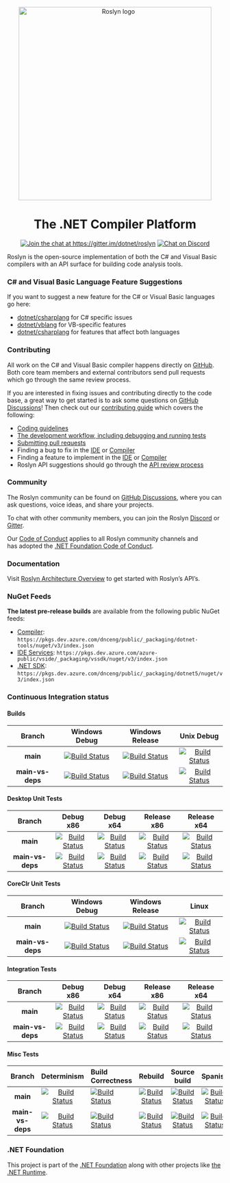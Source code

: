 <p align="center">
<img width="450" src="https://user-images.githubusercontent.com/46729679/109719841-17b7dd00-7b5e-11eb-8f5e-87eb2d4d1be9.png" alt="Roslyn logo">
</p>

<h1 align="center">The .NET Compiler Platform</h1>

<p align="center"><a href="https://gitter.im/dotnet/roslyn?utm_source=badge&amp;utm_medium=badge&amp;utm_campaign=pr-badge&amp;utm_content=badge" rel="nofollow"><img            src="https://camo.githubusercontent.com/5dbac0213da25c445bd11f168587c11a200ba153ef3014e8408e462e410169b3/68747470733a2f2f6261646765732e6769747465722e696d2f4a6f696e253230436861742e737667" alt="Join the chat at https://gitter.im/dotnet/roslyn" data-canonical-src="https://badges.gitter.im/Join%20Chat.svg" style="max-width:100%;"></a> <a href="http://aka.ms/discord-csharp-roslyn" rel="nofollow"><img src="https://camo.githubusercontent.com/1ea6a95121cbf4179d411e853681838825392a7f0ae7e6bb1e03f4ea37c8fd5d/68747470733a2f2f646973636f72646170702e636f6d2f6170692f6775696c64732f3134333836373833393238323032303335322f7769646765742e706e67" alt="Chat on Discord" data-canonical-src="https://discordapp.com/api/guilds/143867839282020352/widget.png" style="max-width:100%;"></a></p>

Roslyn is the open-source implementation of both the C# and Visual Basic compilers with an API surface for building code analysis tools.

### C# and Visual Basic Language Feature Suggestions

If you want to suggest a new feature for the C# or Visual Basic languages go here:
- [dotnet/csharplang](https://github.com/dotnet/csharplang) for C# specific issues
- [dotnet/vblang](https://github.com/dotnet/vblang) for VB-specific features
- [dotnet/csharplang](https://github.com/dotnet/csharplang) for features that affect both languages

### Contributing

All work on the C# and Visual Basic compiler happens directly on [GitHub](https://github.com/dotnet/roslyn). Both core team members and external contributors send pull requests which go through the same review process.

If you are interested in fixing issues and contributing directly to the code base, a great way to get started is to ask some questions on [GitHub Discussions](https://github.com/dotnet/roslyn/discussions)! Then check out our [contributing guide](https://github.com/dotnet/roslyn/blob/main/docs/contributing/Building%2C%20Debugging%2C%20and%20Testing%20on%20Windows.md) which covers the following:

- [Coding guidelines](https://github.com/dotnet/roslyn/blob/main/docs/wiki/Contributing-Code.md)
- [The development workflow, including debugging and running tests](https://github.com/dotnet/roslyn/blob/main/docs/contributing/Building%2C%20Debugging%2C%20and%20Testing%20on%20Windows.md)
- [Submitting pull requests](https://github.com/dotnet/roslyn/blob/main/CONTRIBUTING.md)
- Finding a bug to fix in the [IDE](https://aka.ms/roslyn-ide-bugs-help-wanted) or [Compiler](https://aka.ms/roslyn-compiler-bugs-help-wanted)
- Finding a feature to implement in the [IDE](https://aka.ms/roslyn-ide-feature-help-wanted) or [Compiler](https://aka.ms/roslyn-compiler-feature-help-wanted)
- Roslyn API suggestions should go through the [API review process](<docs/contributing/API Review Process.md>)

### Community

The Roslyn community can be found on [GitHub Discussions](https://github.com/dotnet/roslyn/discussions), where you can ask questions, voice ideas, and share your projects.

To chat with other community members, you can join the Roslyn [Discord](https://discord.com/invite/tGJvv88) or [Gitter](https://gitter.im/dotnet/roslyn).

Our [Code of Conduct](CODE-OF-CONDUCT.md) applies to all Roslyn community channels and has adopted the [.NET Foundation Code of Conduct](https://dotnetfoundation.org/code-of-conduct).

### Documentation

Visit [Roslyn Architecture Overview](https://docs.microsoft.com/en-us/dotnet/csharp/roslyn-sdk/compiler-api-model) to get started with Roslyn’s API’s.

### NuGet Feeds

**The latest pre-release builds** are available from the following public NuGet feeds: 
- [Compiler](https://dev.azure.com/dnceng/public/_packaging?_a=feed&feed=dotnet-tools): `https://pkgs.dev.azure.com/dnceng/public/_packaging/dotnet-tools/nuget/v3/index.json`
- [IDE Services](https://dev.azure.com/azure-public/vside/_packaging?_a=feed&feed=vssdk): `https://pkgs.dev.azure.com/azure-public/vside/_packaging/vssdk/nuget/v3/index.json`
- [.NET SDK](https://dev.azure.com/dnceng/public/_packaging?_a=feed&feed=dotnet5): `https://pkgs.dev.azure.com/dnceng/public/_packaging/dotnet5/nuget/v3/index.json`

[//]: # (Begin current test results)

### Continuous Integration status

#### Builds

|Branch|Windows Debug|Windows Release|Unix Debug|
|:--:|:--:|:--:|:--:|
**main**|[![Build Status](https://dev.azure.com/dnceng/public/_apis/build/status/dotnet/roslyn/roslyn-CI?branchname=main&jobname=Build_Windows_Debug&configuration=Build_Windows_Debug&label=build)](https://dev.azure.com/dnceng/public/_build/latest?definitionId=15&branchname=main&view=logs)|[![Build Status](https://dev.azure.com/dnceng/public/_apis/build/status/dotnet/roslyn/roslyn-CI?branchname=main&jobname=Build_Windows_Release&configuration=Build_Windows_Release&label=build)](https://dev.azure.com/dnceng/public/_build/latest?definitionId=15&branchname=main&view=logs)|[![Build Status](https://dev.azure.com/dnceng/public/_apis/build/status/dotnet/roslyn/roslyn-CI?branchname=main&jobname=Build_Unix_Debug&configuration=Build_Unix_Debug&label=build)](https://dev.azure.com/dnceng/public/_build/latest?definitionId=15&branchname=main&view=logs)|
**main-vs-deps**|[![Build Status](https://dev.azure.com/dnceng/public/_apis/build/status/dotnet/roslyn/roslyn-CI?branchname=main-vs-deps&jobname=Build_Windows_Debug&configuration=Build_Windows_Debug&label=build)](https://dev.azure.com/dnceng/public/_build/latest?definitionId=15&branchname=main-vs-deps&view=logs)|[![Build Status](https://dev.azure.com/dnceng/public/_apis/build/status/dotnet/roslyn/roslyn-CI?branchname=main-vs-deps&jobname=Build_Windows_Release&configuration=Build_Windows_Release&label=build)](https://dev.azure.com/dnceng/public/_build/latest?definitionId=15&branchname=main-vs-deps&view=logs)|[![Build Status](https://dev.azure.com/dnceng/public/_apis/build/status/dotnet/roslyn/roslyn-CI?branchname=main-vs-deps&jobname=Build_Unix_Debug&configuration=Build_Unix_Debug&label=build)](https://dev.azure.com/dnceng/public/_build/latest?definitionId=15&branchname=main-vs-deps&view=logs)|

#### Desktop Unit Tests

|Branch|Debug x86|Debug x64|Release x86|Release x64|
|:--:|:--:|:--:|:--:|:--:|
**main**|[![Build Status](https://dev.azure.com/dnceng/public/_apis/build/status/dotnet/roslyn/roslyn-CI?branchname=main&jobname=Test_Windows_Desktop_Debug_32&configuration=Test_Windows_Desktop_Debug_32&label=build)](https://dev.azure.com/dnceng/public/_build/latest?definitionId=15&branchname=main&view=logs)|[![Build Status](https://dev.azure.com/dnceng/public/_apis/build/status/dotnet/roslyn/roslyn-CI?branchname=main&jobname=Test_Windows_Desktop_Debug_64&configuration=Test_Windows_Desktop_Debug_64&label=build)](https://dev.azure.com/dnceng/public/_build/latest?definitionId=15&branchname=main&view=logs)|[![Build Status](https://dev.azure.com/dnceng/public/_apis/build/status/dotnet/roslyn/roslyn-CI?branchname=main&jobname=Test_Windows_Desktop_Release_32&configuration=Test_Windows_Desktop_Release_32&label=build)](https://dev.azure.com/dnceng/public/_build/latest?definitionId=15&branchname=main&view=logs)|[![Build Status](https://dev.azure.com/dnceng/public/_apis/build/status/dotnet/roslyn/roslyn-CI?branchname=main&jobname=Test_Windows_Desktop_Release_64&configuration=Test_Windows_Desktop_Release_64&label=build)](https://dev.azure.com/dnceng/public/_build/latest?definitionId=15&branchname=main&view=logs)|
**main-vs-deps**|[![Build Status](https://dev.azure.com/dnceng/public/_apis/build/status/dotnet/roslyn/roslyn-CI?branchname=main-vs-deps&jobname=Test_Windows_Desktop_Debug_32&configuration=Test_Windows_Desktop_Debug_32&label=build)](https://dev.azure.com/dnceng/public/_build/latest?definitionId=15&branchname=main-vs-deps&view=logs)|[![Build Status](https://dev.azure.com/dnceng/public/_apis/build/status/dotnet/roslyn/roslyn-CI?branchname=main-vs-deps&jobname=Test_Windows_Desktop_Debug_64&configuration=Test_Windows_Desktop_Debug_64&label=build)](https://dev.azure.com/dnceng/public/_build/latest?definitionId=15&branchname=main-vs-deps&view=logs)|[![Build Status](https://dev.azure.com/dnceng/public/_apis/build/status/dotnet/roslyn/roslyn-CI?branchname=main-vs-deps&jobname=Test_Windows_Desktop_Release_32&configuration=Test_Windows_Desktop_Release_32&label=build)](https://dev.azure.com/dnceng/public/_build/latest?definitionId=15&branchname=main-vs-deps&view=logs)|[![Build Status](https://dev.azure.com/dnceng/public/_apis/build/status/dotnet/roslyn/roslyn-CI?branchname=main-vs-deps&jobname=Test_Windows_Desktop_Release_64&configuration=Test_Windows_Desktop_Release_64&label=build)](https://dev.azure.com/dnceng/public/_build/latest?definitionId=15&branchname=main-vs-deps&view=logs)|

#### CoreClr Unit Tests

|Branch|Windows Debug|Windows Release|Linux|
|:--:|:--:|:--:|:--:|
**main**|[![Build Status](https://dev.azure.com/dnceng/public/_apis/build/status/dotnet/roslyn/roslyn-CI?branchname=main&jobname=Test_Windows_CoreClr_Debug&configuration=Test_Windows_CoreClr_Debug&label=build)](https://dev.azure.com/dnceng/public/_build/latest?definitionId=15&branchname=main&view=logs)|[![Build Status](https://dev.azure.com/dnceng/public/_apis/build/status/dotnet/roslyn/roslyn-CI?branchname=main&jobname=Test_Windows_CoreClr_Release&configuration=Test_Windows_CoreClr_Release&label=build)](https://dev.azure.com/dnceng/public/_build/latest?definitionId=15&branchname=main&view=logs)|[![Build Status](https://dev.azure.com/dnceng/public/_apis/build/status/dotnet/roslyn/roslyn-CI?branchname=main&jobname=Test_Linux_Debug&configuration=Test_Linux_Debug&label=build)](https://dev.azure.com/dnceng/public/_build/latest?definitionId=15&branchname=main&view=logs)|
**main-vs-deps**|[![Build Status](https://dev.azure.com/dnceng/public/_apis/build/status/dotnet/roslyn/roslyn-CI?branchname=main-vs-deps&jobname=Test_Windows_CoreClr_Debug&configuration=Test_Windows_CoreClr_Debug&label=build)](https://dev.azure.com/dnceng/public/_build/latest?definitionId=15&branchname=main-vs-deps&view=logs)|[![Build Status](https://dev.azure.com/dnceng/public/_apis/build/status/dotnet/roslyn/roslyn-CI?branchname=main-vs-deps&jobname=Test_Windows_CoreClr_Release&configuration=Test_Windows_CoreClr_Release&label=build)](https://dev.azure.com/dnceng/public/_build/latest?definitionId=15&branchname=main-vs-deps&view=logs)|[![Build Status](https://dev.azure.com/dnceng/public/_apis/build/status/dotnet/roslyn/roslyn-CI?branchname=main-vs-deps&jobname=Test_Linux_Debug&configuration=Test_Linux_Debug&label=build)](https://dev.azure.com/dnceng/public/_build/latest?definitionId=15&branchname=main-vs-deps&view=logs)|

#### Integration Tests

|Branch|Debug x86|Debug x64|Release x86|Release x64
|:--:|:--:|:--:|:--:|:--:|
**main**|[![Build Status](https://dev.azure.com/dnceng/public/_apis/build/status/dotnet/roslyn/roslyn-integration-CI?branchname=main&jobname=VS_Integration&configuration=VS_Integration%20debug_32&label=build)](https://dev.azure.com/dnceng/public/_build/latest?definitionId=245&branchname=main&view=logs)|[![Build Status](https://dev.azure.com/dnceng/public/_apis/build/status/dotnet/roslyn/roslyn-integration-CI?branchname=main&jobname=VS_Integration&configuration=VS_Integration%20debug_64&label=build)](https://dev.azure.com/dnceng/public/_build/latest?definitionId=245&branchname=main&view=logs)|[![Build Status](https://dev.azure.com/dnceng/public/_apis/build/status/dotnet/roslyn/roslyn-integration-CI?branchname=main&jobname=VS_Integration&configuration=VS_Integration%20release_32&label=build)](https://dev.azure.com/dnceng/public/_build/latest?definitionId=245&branchname=main&view=logs)|[![Build Status](https://dev.azure.com/dnceng/public/_apis/build/status/dotnet/roslyn/roslyn-integration-CI?branchname=main&jobname=VS_Integration&configuration=VS_Integration%20release_64&label=build)](https://dev.azure.com/dnceng/public/_build/latest?definitionId=245&branchname=main&view=logs)|
**main-vs-deps**|[![Build Status](https://dev.azure.com/dnceng/public/_apis/build/status/dotnet/roslyn/roslyn-integration-CI?branchname=main-vs-deps&jobname=VS_Integration&configuration=VS_Integration%20debug_32&label=build)](https://dev.azure.com/dnceng/public/_build/latest?definitionId=245&branchname=main-vs-deps&view=logs)|[![Build Status](https://dev.azure.com/dnceng/public/_apis/build/status/dotnet/roslyn/roslyn-integration-CI?branchname=main-vs-deps&jobname=VS_Integration&configuration=VS_Integration%20debug_64&label=build)](https://dev.azure.com/dnceng/public/_build/latest?definitionId=245&branchname=main-vs-deps&view=logs)|[![Build Status](https://dev.azure.com/dnceng/public/_apis/build/status/dotnet/roslyn/roslyn-integration-CI?branchname=main-vs-deps&jobname=VS_Integration&configuration=VS_Integration%20release_32&label=build)](https://dev.azure.com/dnceng/public/_build/latest?definitionId=245&branchname=main-vs-deps&view=logs)|[![Build Status](https://dev.azure.com/dnceng/public/_apis/build/status/dotnet/roslyn/roslyn-integration-CI?branchname=main-vs-deps&jobname=VS_Integration&configuration=VS_Integration%20release_64&label=build)](https://dev.azure.com/dnceng/public/_build/latest?definitionId=245&branchname=main-vs-deps&view=logs)|

#### Misc Tests

|Branch|Determinism|Build Correctness|Rebuild|Source build|Spanish|MacOS|
|:--:|:--:|:--|:--:|:--:|:--:|:--:|
**main**|[![Build Status](https://dev.azure.com/dnceng/public/_apis/build/status/dotnet/roslyn/roslyn-CI?branchname=main&jobname=Correctness_Determinism&configuration=Correctness_Determinism&label=build)](https://dev.azure.com/dnceng/public/_build/latest?definitionId=15&branchname=main&view=logs)|[![Build Status](https://dev.azure.com/dnceng/public/_apis/build/status/dotnet/roslyn/roslyn-CI?branchname=main&jobname=Correctness_Build&configuration=Correctness_Build&label=build)](https://dev.azure.com/dnceng/public/_build/latest?definitionId=15&branchname=main&view=logs)|[![Build Status](https://dev.azure.com/dnceng/public/_apis/build/status/dotnet/roslyn/roslyn-CI?branchName=main&jobName=Correctness_Rebuild)](https://dev.azure.com/dnceng/public/_build/latest?definitionId=15&branchName=main)|[![Build Status](https://dev.azure.com/dnceng/public/_apis/build/status/dotnet/roslyn/roslyn-CI?branchname=main&jobname=Correctness_SourceBuild&configuration=Correctness_SourceBuild&label=build)](https://dev.azure.com/dnceng/public/_build/latest?definitionId=15&branchname=main&view=logs)|[![Build Status](https://dev.azure.com/dnceng/public/_apis/build/status/dotnet/roslyn/roslyn-CI?branchname=main&jobname=Test_Windows_Desktop_Spanish_Release_32&configuration=Test_Windows_Desktop_Spanish_Release_32&label=build)](https://dev.azure.com/dnceng/public/_build/latest?definitionId=15&branchname=main&view=logs)|[![Build Status](https://dev.azure.com/dnceng/public/_apis/build/status/dotnet/roslyn/roslyn-CI?branchname=main&jobname=Test_macOS_Debug&configuration=Test_macOS_Debug&label=build)](https://dev.azure.com/dnceng/public/_build/latest?definitionId=15&branchname=main&view=logs)|
**main-vs-deps**|[![Build Status](https://dev.azure.com/dnceng/public/_apis/build/status/dotnet/roslyn/roslyn-CI?branchname=main-vs-deps&jobname=Correctness_Determinism&configuration=Correctness_Determinism&label=build)](https://dev.azure.com/dnceng/public/_build/latest?definitionId=15&branchname=main-vs-deps&view=logs)|[![Build Status](https://dev.azure.com/dnceng/public/_apis/build/status/dotnet/roslyn/roslyn-CI?branchname=main-vs-deps&jobname=Correctness_Build&configuration=Correctness_Build&label=build)](https://dev.azure.com/dnceng/public/_build/latest?definitionId=15&branchname=main-vs-deps&view=logs)|[![Build Status](https://dev.azure.com/dnceng/public/_apis/build/status/dotnet/roslyn/roslyn-CI?branchName=main-vs-deps&jobName=Correctness_Rebuild)](https://dev.azure.com/dnceng/public/_build/latest?definitionId=15&branchName=main-vs-deps)|[![Build Status](https://dev.azure.com/dnceng/public/_apis/build/status/dotnet/roslyn/roslyn-CI?branchname=main-vs-deps&jobname=Correctness_SourceBuild&configuration=Correctness_SourceBuild&label=build)](https://dev.azure.com/dnceng/public/_build/latest?definitionId=15&branchname=main-vs-deps&view=logs)|[![Build Status](https://dev.azure.com/dnceng/public/_apis/build/status/dotnet/roslyn/roslyn-CI?branchname=main-vs-deps&jobname=Test_Windows_Desktop_Spanish_Release_32&configuration=Test_Windows_Desktop_Spanish_Release_32&label=build)](https://dev.azure.com/dnceng/public/_build/latest?definitionId=15&branchname=main-vs-deps&view=logs)|[![Build Status](https://dev.azure.com/dnceng/public/_apis/build/status/dotnet/roslyn/roslyn-CI?branchname=main-vs-deps&jobname=Test_macOS_Debug&configuration=Test_macOS_Debug&label=build)](https://dev.azure.com/dnceng/public/_build/latest?definitionId=15&branchname=main-vs-deps&view=logs)|

[//]: # (End current test results)

### .NET Foundation

This project is part of the [.NET Foundation](http://www.dotnetfoundation.org/projects) along with other
projects like [the .NET Runtime](https://github.com/dotnet/runtime/).
